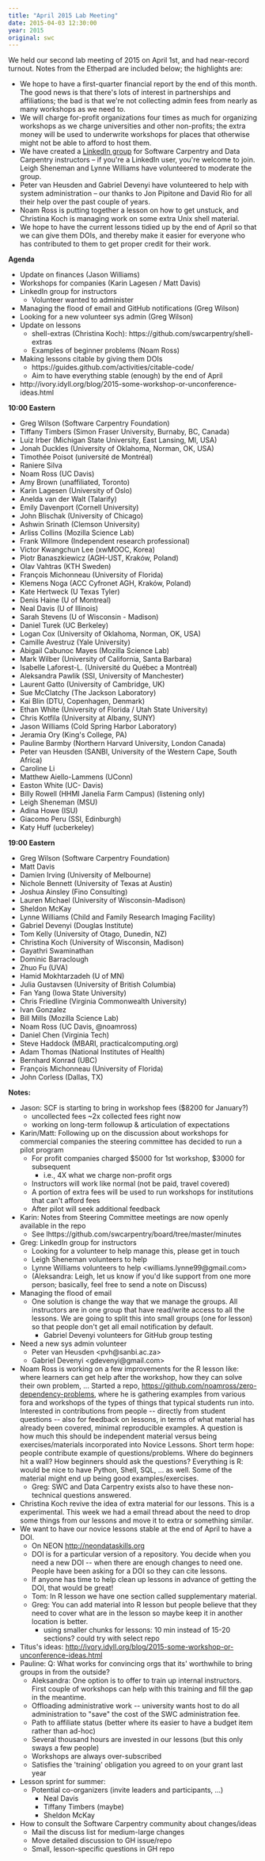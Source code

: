 ```yaml
---
title: "April 2015 Lab Meeting"
date: 2015-04-03 12:30:00
year: 2015
original: swc
---
```

<p>
  We held our second lab meeting of 2015 on April 1st, and had near-record turnout.
  Notes from the Etherpad are included below;
  the highlights are:
</p>
<ul>
  <li>
    We hope to have a first-quarter financial report by the end of this month.
    The good news is that there's lots of interest in partnerships and affiliations;
    the bad is that we're not collecting admin fees from nearly as many workshops as we need to.
  </li>
  <li>
    We will charge for-profit organizations four times as much for organizing workshops as we charge universities and other non-profits;
    the extra money will be used to underwrite workshops for places that otherwise might not be able to afford to host them.
  </li>
  <li>
    We have created a <a href="https://www.linkedin.com/grp/home?gid=8279689">LinkedIn group</a>
    for Software Carpentry and Data Carpentry instructors –
    if you're a LinkedIn user, you're welcome to join.
    Leigh Sheneman and Lynne Williams have volunteered to moderate the group.
  </li>
  <li>
    Peter van Heusden and Gabriel Devenyi have volunteered to help with system administration –
    our thanks to Jon Pipitone and David Rio for all their help over the past couple of years.
  </li>
  <li>
    Noam Ross is putting together a lesson on how to get unstuck,
    and Christina Koch is managing work on some extra Unix shell material.
  </li>
  <li>
    We hope to have the current lessons tidied up by the end of April
    so that we can give them DOIs,
    and thereby make it easier for everyone who has contributed to them
    to get proper credit for their work.
  </li>
</ul>
<p><strong>Agenda</strong></p>
<ul>
<li>Update on finances (Jason Williams)</li>
<li>Workshops for companies (Karin Lagesen / Matt Davis)</li>
<li>LinkedIn group for instructors
<ul>
<li>Volunteer wanted to administer</li>
</ul></li>
<li>Managing the flood of email and GitHub notifications (Greg Wilson)</li>
<li>Looking for a new volunteer sys admin (Greg Wilson)</li>
<li>Update on lessons
<ul>
<li>shell-extras (Christina Koch): https://github.com/swcarpentry/shell-extras</li>
<li>Examples of beginner problems (Noam Ross)</li>
</ul></li>
<li>Making lessons citable by giving them DOIs
<ul>
<li>https://guides.github.com/activities/citable-code/</li>
<li>Aim to have everything stable (enough) by the end of April</li>
</ul></li>
<li>http://ivory.idyll.org/blog/2015-some-workshop-or-unconference-ideas.html</li>
</ul>
<p><strong>10:00 Eastern</strong></p>
<ul>
<li>Greg Wilson (Software Carpentry Foundation)</li>
<li>Tiffany Timbers (Simon Fraser University, Burnaby, BC, Canada)</li>
<li>Luiz Irber (Michigan State University, East Lansing, MI, USA)</li>
<li>Jonah Duckles (University of Oklahoma, Norman, OK, USA)</li>
<li>Timothée Poisot (université de Montréal)</li>
<li>Raniere Silva</li>
<li>Noam Ross (UC Davis)</li>
<li>Amy Brown (unaffiliated, Toronto)</li>
<li>Karin Lagesen (University of Oslo)</li>
<li>Anelda van der Walt (Talarify)</li>
<li>Emily Davenport (Cornell University)</li>
<li>John Blischak (University of Chicago)</li>
<li>Ashwin Srinath (Clemson University)</li>
<li>Arliss Collins (Mozilla Science Lab)</li>
<li>Frank Willmore (Independent research professional)</li>
<li>Victor Kwangchun Lee (xwMOOC, Korea)</li>
<li>Piotr Banaszkiewicz (AGH-UST, Krak&oacute;w, Poland)</li>
<li>Olav Vahtras (KTH Sweden)</li>
<li>Fran&ccedil;ois Michonneau (University of Florida)</li>
<li>Klemens Noga (ACC Cyfronet AGH, Krak&oacute;w, Poland)</li>
<li>Kate Hertweck (U Texas Tyler)</li>
<li>Denis Haine (U of Montreal)</li>
<li>Neal Davis (U of Illinois)</li>
<li>Sarah Stevens (U of Wisconsin - Madison)</li>
<li>Daniel Turek (UC Berkeley)</li>
<li>Logan Cox (University of Oklahoma, Norman, OK, USA)</li>
<li>Camille Avestruz (Yale University)</li>
<li>Abigail Cabunoc Mayes (Mozilla Science Lab)</li>
<li>Mark Wilber (University of California, Santa Barbara)</li>
<li>Isabelle Laforest-L. (Université du Québec a Montréal)</li>
<li>Aleksandra Pawlik (SSI, University of Manchester)</li>
<li>Laurent Gatto (University of Cambridge, UK)</li>
<li>Sue McClatchy (The Jackson Laboratory)</li>
<li>Kai Blin (DTU, Copenhagen, Denmark)</li>
<li>Ethan White (University of Florida / Utah State University)</li>
<li>Chris Kotfila (University at Albany, SUNY)</li>
<li>Jason Williams (Cold Spring Harbor Laboratory)</li>
<li>Jeramia Ory (King's College, PA)</li>
<li>Pauline Barmby (Northern Harvard University, London Canada)</li>
<li>Peter van Heusden (SANBI, University of the Western Cape, South Africa)</li>
<li>Caroline Li</li>
<li>Matthew Aiello-Lammens (UConn)</li>
<li>Easton White (UC- Davis)</li>
<li>Billy Rowell (HHMI Janelia Farm Campus) (listening only)</li>
<li>Leigh Sheneman (MSU)</li>
<li>Adina Howe (ISU)</li>
<li>Giacomo Peru (SSI, Edinburgh)</li>
<li>Katy Huff (ucberkeley)</li>
</ul>
<p><strong>19:00 Eastern</strong></p>
<ul>
<li>Greg Wilson (Software Carpentry Foundation)</li>
<li>Matt Davis</li>
<li>Damien Irving (University of Melbourne)</li>
<li>Nichole Bennett (University of Texas at Austin)</li>
<li>Joshua Ainsley (Fino Consulting)</li>
<li>Lauren Michael (University of Wisconsin-Madison)</li>
<li>Sheldon McKay</li>
<li>Lynne Williams (Child and Family Research Imaging Facility)</li>
<li>Gabriel Devenyi (Douglas Institute)</li>
<li>Tom Kelly (University of Otago, Dunedin, NZ)</li>
<li>Christina Koch (University of Wisconsin, Madison)</li>
<li>Gayathri Swaminathan</li>
<li>Dominic Barraclough</li>
<li>Zhuo Fu (UVA)</li>
<li>Hamid Mokhtarzadeh (U of MN)</li>
<li>Julia Gustavsen (University of British Columbia)</li>
<li>Fan Yang (Iowa State University)</li>
<li>Chris Friedline (Virginia Commonwealth University)</li>
<li>Ivan Gonzalez</li>
<li>Bill Mills (Mozilla Science Lab)</li>
<li>Noam Ross (UC Davis, <span class="citation">@noamross</span>)</li>
<li>Daniel Chen (Virginia Tech)</li>
<li>Steve Haddock (MBARI, practicalcomputing.org)</li>
<li>Adam Thomas (National Institutes of Health)</li>
<li>Bernhard Konrad (UBC)</li>
<li>Fran&ccedil;ois Michonneau (University of Florida)</li>
<li>John Corless (Dallas, TX)</li>
</ul>
<p><strong>Notes:</strong></p>
<ul>
<li>Jason: SCF is starting to bring in workshop fees ($8200 for January?)
<ul>
<li>uncollected fees ~2x collected fees right now</li>
<li>working on long-term followup &amp; articulation of expectations</li>
</ul></li>
<li>Karin/Matt: Following up on the discussion about workshops for commercial companies the steering committee has decided to run a pilot program
<ul>
<li>For profit companies charged $5000 for 1st workshop, $3000 for subsequent
<ul>
<li>i.e., 4X what we charge non-profit orgs</li>
</ul></li>
<li>Instructors will work like normal (not be paid, travel covered)</li>
<li>A portion of extra fees will be used to run workshops for institutions that can't afford fees</li>
<li>After pilot will seek additional feedback</li>
</ul></li>
<li>Karin: Notes from Steering Committee meetings are now openly available in the repo
<ul>
<li>See lhttps://github.com/swcarpentry/board/tree/master/minutes</li>
</ul></li>
<li>Greg: LinkedIn group for instructors
<ul>
<li>Looking for a volunteer to help manage this, please get in touch</li>
<li>Leigh Sheneman volunteers to help</li>
<li>Lynne Williams volunteers to help &lt;williams.lynne99@gmail.com&gt;</li>
<li>(Aleksandra: Leigh, let us know if you'd like support from one more person; basically, feel free to send a note on Discuss)</li>
</ul></li>
<li>Managing the flood of email
<ul>
<li>One solution is change the way that we manage the groups. All instructors are in one group that have read/write access to all the lessons. We are going to split this into small groups (one for lesson) so that people don't get all email notification by default.
<ul>
<li>Gabriel Devenyi volunteers for GitHub group testing</li>
</ul></li>
</ul></li>
<li>Need a new sys admin volunteer
<ul>
<li>Peter van Heusden &lt;pvh@sanbi.ac.za&gt;</li>
<li>Gabriel Devenyi &lt;gdevenyi@gmail.com&gt;</li>
</ul></li>
<li>Noam Ross is working on a few improvements for the R lesson like: where learners can get help after the workshop, how they can solve their own problem, ... Started a repo, <a href="https://github.com/noamross/zero-dependency-problems" class="uri">https://github.com/noamross/zero-dependency-problems</a>, where he is gathering examples from various fora and workshops of the types of things that typical students run into. Interested in contributions from people -- directly from student questions -- also for feedback on lessons, in terms of what material has already been covered, minimal reproducible examples. A question is how much this should be independent material versus being exercises/materials incorporated into Novice Lessons. Short term hope: people contribute example of questions/problems. Where do beginners hit a wall? How beginners should ask the questions? Everything is R: would be nice to have Python, Shell, SQL, ... as well. Some of the material might end up being good examples/exercises.
<ul>
<li>Greg: SWC and Data Carpentry exists also to have these non-technical questions answered.</li>
</ul></li>
<li>Christina Koch revive the idea of extra material for our lessons. This is a experimental. This week we had a email thread about the need to drop some things from our lessons and move it to extra or something similar.</li>
<li>We want to have our novice lessons stable at the end of April to have a DOI.
<ul>
<li>On NEON <a href="http://neondataskills.org" class="uri">http://neondataskills.org</a></li>
<li>DOI is for a particular version of a repository. You decide when you need a new DOI -- when there are enough changes to need one. People have been asking for a DOI so they can cite lessons.</li>
<li>If anyone has time to help clean up lessons in advance of getting the DOI, that would be great!</li>
<li>Tom: In R lesson we have one section called supplementary material.</li>
<li>Greg: You can add material into R lesson but people believe that they need to cover what are in the lesson so maybe keep it in another location is better.
<ul>
<li>using smaller chunks for lessons: 10 min instead of 15-20 sections? could try with select repo</li>
</ul></li>
</ul></li>
<li>Titus's ideas: <a href="http://ivory.idyll.org/blog/2015-some-workshop-or-unconference-ideas.html" class="uri">http://ivory.idyll.org/blog/2015-some-workshop-or-unconference-ideas.html</a></li>
<li>Pauline: Q: What works for convincing orgs that its' worthwhile to bring groups in from the outside?
<ul>
<li>Aleksandra: One option is to offer to train up internal instructors. First couple of workshops can help with this training and fill the gap in the meantime.</li>
<li>Offloading administrative work -- university wants host to do all administration to "save" the cost of the SWC administration fee.</li>
<li>Path to affiliate status (better where its easier to have a budget item rather than ad-hoc)</li>
<li>Several thousand hours are invested in our lessons (but this only sways a few people)</li>
<li>Workshops are always over-subscribed</li>
<li>Satisfies the 'training' obligation you agreed to on your grant last year</li>
</ul></li>
<li>Lesson sprint for summer:
<ul>
<li>Potential co-organizers (invite leaders and participants, ...)
<ul>
<li>Neal Davis</li>
<li>Tiffany Timbers (maybe)</li>
<li>Sheldon McKay</li>
</ul></li>
</ul></li>
<li>How to consult the Software Carpentry community about changes/ideas
<ul>
<li>Mail the discuss list for medium-large changes</li>
<li>Move detailed discussion to GH issue/repo</li>
<li>Small, lesson-specific questions in GH repo</li>
</ul></li>
</ul>
